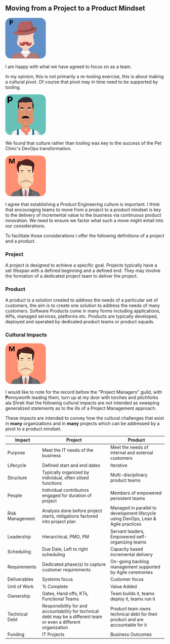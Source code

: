 ## Moving from a Project to a Product Mindset

![](assets/pennyworth.png)

I am happy with what we have agreed to focus on as a team.

In my opinion, this is not primarily a re-tooling exercise, this is about making a cultural pivot. Of course that pivot may in time need to be supported by tooling.

![](assets/paulo.png)

We found that culture rather than tooling was key to the success of the Pet Clinic's DevOps transformation.

![](assets/miyagi.png)

I agree that establishing a Product Engineering culture is important. I think that encouraging teams to move from a project to a product mindset is key to the delivery of incremental value to the business via continuous product innovation. We need to ensure we factor what such a move might entail into our considerations.

To facilitate those considerations I offer the following definitions of a project and a product.

### Project

A project is designed to achieve a specific goal. Projects typically have a set lifespan with a defined beginning and a defined end. They may involve the formation of a dedicated project team to deliver the project.

### Product

A product is a solution created to address the needs of a particular set of customers, the aim is to create one solution to address the needs of many customers. Software Products come in many forms including applications, APIs, managed services, platforms etc. Products are typically developed, deployed and operated by dedicated product teams or product squads.

### Cultural Impacts

![](assets/miyagi.png)

I would like to note for the record before the "Project Managers" guild, with **P**ennyworth leading them, turn up at my door with torches and pitchforks ala Shrek that the following cultural impacts are not intended as sweeping generalized statements as to the ills of a Project Management approach.

These impacts are intended to convey how the cultural challenges that exist in **many** organizations and in **many** projects which can be addressed by a pivot to a product mindset.

| **Impact**      | **Project**                                                                                    | **Product**                                                                       |
|-----------------|------------------------------------------------------------------------------------------------|-----------------------------------------------------------------------------------|
| Purpose         | Meet the IT needs of the business                                                              | Meet the needs of internal and external customers                                 |
| Lifecycle       | Defined start and end dates                                                                    | Iterative                                                                         |
| Structure       | Typically organized by individual, often siloed functions                                                       | Multi-disciplinary product teams                                                  |
| People          | Individual contributors engaged for duration of project                                        | Members of empowered persistent teams                                             |
| Risk Management | Analysis done before project starts, mitigations factored into project plan                    | Managed in parallel to development lifecycle using DevOps, Lean & Agile practices |
| Leadership      | Hierarchical, PMO, PM                                                                          | Servant leaders, Empowered self-organizing teams                                  |
| Scheduling      | Due Date, Left to right scheduling                                                             | Capacity based incremental delivery                                               |
| Requirements    | Dedicated phase(s) to capture customer requirements                                            | On-going backlog management supported by Agile ceremonies                         |
| Deliverables    | Systems focus                                                                                  | Customer focus                                                                    |
| Unit of Work    | % Complete                                                                                     | Value Added                                                                       |
| Ownership       | Gates, Hand offs, KTs, Functional Teams                                                        | Team builds it, teams deploy it, teams run it                                           |
| Technical Debt  | Responsibility for and accountability for technical debt may be a different team or even a different organization | Product team owns technical debt for their product and are accountable for it                               |
| Funding         | IT Projects                                                                                    | Business Outcomes                                                                 |
